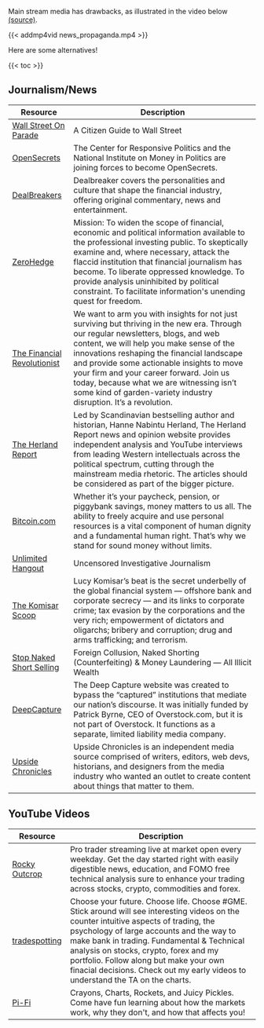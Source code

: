 Main stream media has drawbacks, as illustrated in the video below [(source)](https://deadspin.com/how-i-made-a-dumb-video-making-fun-of-sinclair-broadcas-1825106452).

{{< addmp4vid news_propaganda.mp4 >}}

Here are some alternatives!

{{< toc >}}

## Journalism/News


| Resource | Description
|---|---
| [Wall Street On Parade](https://wallstreetonparade.com/) | A Citizen Guide to Wall Street
| [OpenSecrets](https://www.opensecrets.org/) | The Center for Responsive Politics and the National Institute on Money in Politics are joining forces to become OpenSecrets.
| [DealBreakers](https://dealbreaker.com/) | Dealbreaker covers the personalities and culture that shape the financial industry, offering original commentary, news and entertainment.
| [ZeroHedge](https://www.zerohedge.com/) | Mission: To widen the scope of financial, economic and political information available to the professional investing public. To skeptically examine and, where necessary, attack the flaccid institution that financial journalism has become. To liberate oppressed knowledge. To provide analysis uninhibited by political constraint. To facilitate information's unending quest for freedom.
| [The Financial Revolutionist](https://thefr.com/) | We want to arm you with insights for not just surviving but thriving in the new era. Through our regular newsletters, blogs, and web content, we will help you make sense of the innovations reshaping the financial landscape and provide some actionable insights to move your firm and your career forward. Join us today, because what we are witnessing isn’t some kind of garden-variety industry disruption. It’s a revolution.
| [The Herland Report](https://hannenabintuherland.com/) | Led by Scandinavian bestselling author and historian, Hanne Nabintu Herland, The Herland Report news and opinion website provides independent analysis and YouTube interviews from leading Western intellectuals across the political spectrum, cutting through the mainstream media rhetoric. The articles should be considered as part of the bigger picture.
| [Bitcoin.com](https://news.bitcoin.com/) | Whether it’s your paycheck, pension, or piggybank savings, money matters to us all. The ability to freely acquire and use personal resources is a vital component of human dignity and a fundamental human right. That’s why we stand for sound money without limits.
| [Unlimited Hangout](https://unlimitedhangout.com/) | Uncensored Investigative Journalism
| [The Komisar Scoop](https://www.thekomisarscoop.com/) | Lucy Komisar’s beat is the secret underbelly of the global financial system — offshore bank and corporate secrecy — and its links to corporate crime; tax evasion by the corporations and the very rich; empowerment of dictators and oligarchs; bribery and corruption; drug and arms trafficking; and terrorism.
| [Stop Naked Short Selling](https://stopnakedshortselling.org/) | Foreign Collusion, Naked Shorting (Counterfeiting) & Money Laundering — All Illicit Wealth
| [DeepCapture](https://www.deepcapture.com/2021/08/two-cheers-for-federal-employees/) | The Deep Capture website was created to bypass the “captured” institutions that mediate our nation’s discourse. It was initially funded by Patrick Byrne, CEO of Overstock.com, but it is not part of Overstock. It functions as a separate, limited liability media company.
| [Upside Chronicles](https://upsidechronicles.com/) | Upside Chronicles is an independent media source comprised of writers, editors, web devs, historians, and designers from the media industry who wanted an outlet to create content about things that matter to them. 

## YouTube Videos
| Resource | Description
|---|---
| [Rocky Outcrop](https://www.youtube.com/rockyoutcrop) | Pro trader streaming live at market open every weekday. Get the day started right with easily digestible news, education, and FOMO free technical analysis sure to enhance your trading across stocks, crypto, commodities and forex.
| [tradespotting](https://www.youtube.com/tradespotting) | Choose your future. Choose life. Choose #GME. Stick around will see interesting videos on the counter intuitive aspects of trading, the psychology of large accounts and the way to make bank in trading. Fundamental & Technical analysis on stocks, crypto, forex and my portfolio. Follow along but make your own finacial decisions. Check out my early videos to understand the TA  on the charts.
| [Pi-Fi](https://www.youtube.com/c/PickleFinancial) | Crayons, Charts, Rockets, and Juicy Pickles. Come have fun learning about how the markets work, why they don't, and how that affects you!
